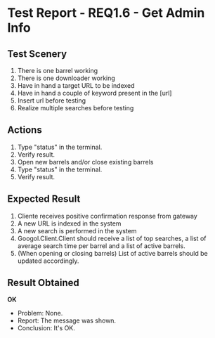 # Test Report - REQ1.6 - Get Admin Info

## Test Scenery

1. There is one barrel working
2. There is one downloader working
3. Have in hand a target URL to be indexed
4. Have in hand a couple of keyword present in the [url]
5. Insert url before testing
6. Realize multiple searches before testing

## Actions

1. Type "status" in the terminal.
2. Verify result.
3. Open new barrels and/or close existing barrels
4. Type "status" in the terminal.
5. Verify result.

## Expected Result

1. Cliente receives positive confirmation response from gateway
2. A new URL is indexed in the system
3. A new search is performed in the system
4. Googol.Client.Client should receive a list of top searches, a list of average search time per barrel and a list of active barrels.
5. (When opening or closing barrels) List of active barrels should be updated accordingly.


## Result Obtained
**OK**

- Problem: None.
- Report: The message was shown.
- Conclusion: It's OK.
